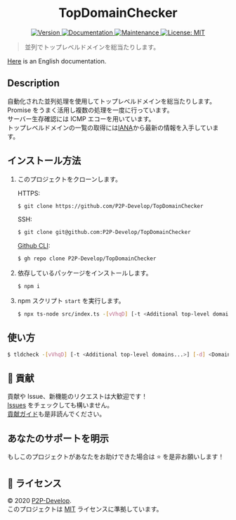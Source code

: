 <h1 align="center">TopDomainChecker</h1>

<p align="center">
  <a href="https://github.com/P2P-Develop/TopDomainChecker/blob/develop/package.json" target="_blank">
    <img alt="Version" src="https://img.shields.io/github/package-json/v/P2P-Develop/TopDomainChecker?style=flat-square">
  </a>
  <a href="https://github.com/P2P-Develop/tree/develop/docs" target="_blank">
    <img alt="Documentation" src="https://img.shields.io/badge/documentation-yes-brightgreen.svg?style=flat-square" />
  </a>
  <a href="https://github.com/P2P-Develop/TopDomainChecker/graphs/commit-activity" target="_blank">
    <img alt="Maintenance" src="https://img.shields.io/badge/Maintained%3F-yes-green.svg?style=flat-square" />
  </a>
  <a href="LICENSE" target="_blank">
    <img alt="License: MIT" src="https://img.shields.io/github/license/P2P-Develop/TopDomainChecker?style=flat-square" />
  </a>
</p>

> 並列でトップレベルドメインを総当たりします。

[Here](https://github.com/P2P-Develop/TopDomainChecker/blob/develop/README.md) is an English documentation.

## Description

自動化された並列処理を使用してトップレベルドメインを総当たりします。  
Promise をうまく活用し複数の処理を一度に行っています。  
サーバー生存確認には ICMP エコーを用いています。  
トップレベルドメインの一覧の取得には[IANA](https://data.iana.org/TLD/tlds-alpha-by-domain.txt)から最新の情報を入手しています。

## インストール方法

1. このプロジェクトをクローンします。

   HTTPS:

   ```bash
   $ git clone https://github.com/P2P-Develop/TopDomainChecker
   ```

   SSH:

   ```bash
   $ git clone git@github.com:P2P-Develop/TopDomainChecker
   ```

   [Github CLI](https://github.com/cli/cli):

   ```bash
   $ gh repo clone P2P-Develop/TopDomainChecker
   ```

2. 依存しているパッケージをインストールします。

   ```bash
   $ npm i
   ```

3. npm スクリプト `start` を実行します。

   ```bash
   $ npx ts-node src/index.ts -[vVhqD] [-t <Additional top-level domains...>] [-d] <Domains...>
   ```

<!--
このプロジェクトは[npm](https://npmjs.com/package/tldcheck)からインストールすることができます。

```sh
$ npm i -g tldcheck
```
-->

## 使い方

```sh
$ tldcheck -[vVhqD] [-t <Additional top-level domains...>] [-d] <Domains...>
```

<!--
## テストの実行

```sh
$ npm test
```
-->

## 🤝 貢献

貢献や Issue、新機能のリクエストは大歓迎です！  
[Issues](https://github.com/P2P-Develop/TopDomainChecker/issues) をチェックしても構いません。  
[貢献ガイド](https://github.com/P2P-Develop/TopDomainChecker/blob/develop/docs/CONTRIBUTING.md)も是非読んでください。

## あなたのサポートを明示

もしこのプロジェクトがあなたをお助けできた場合は ⭐️ を是非お願いします！

## 📝 ライセンス

© 2020 [P2P-Develop](https://github.com/P2P-Develop).  
このプロジェクトは [MIT](https://github.com/P2P-Develop/TopDomainChecker/blob/develop/LICENSE) ライセンスに準拠しています。
